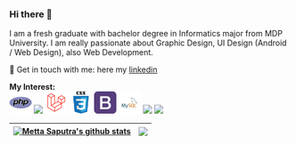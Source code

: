 ### Hi there 👋

I am a fresh graduate with bachelor degree in Informatics major from MDP University. I am really passionate about Graphic Design, UI Design (Android / Web Design), also Web Development.

💬 Get in touch with me: here my [linkedin](https://www.linkedin.com/in/mettasaputra/)


**My Interest:**  
<code><img height="40" src="https://raw.githubusercontent.com/github/explore/80688e429a7d4ef2fca1e82350fe8e3517d3494d/topics/php/php.png"></code>
<code><img height="40" src="https://e7.pngegg.com/pngimages/385/811/png-clipart-codeigniter-laravel-jquery-php-logo-codeigniter-web-design-text-thumbnail.png"></code>
<code><img height="40" src="https://raw.githubusercontent.com/github/explore/80688e429a7d4ef2fca1e82350fe8e3517d3494d/topics/laravel/laravel.png"></code>
<code><img height="40" src="https://raw.githubusercontent.com/github/explore/80688e429a7d4ef2fca1e82350fe8e3517d3494d/topics/css/css.png"></code>
<code><img height="40" src="https://raw.githubusercontent.com/github/explore/80688e429a7d4ef2fca1e82350fe8e3517d3494d/topics/bootstrap/bootstrap.png"></code>
<code><img height="40" src="https://raw.githubusercontent.com/github/explore/80688e429a7d4ef2fca1e82350fe8e3517d3494d/topics/mysql/mysql.png"></code>
<code><img height="40" src="https://spectrum.imgix.net/communities/273634d6-9562-47b0-9a73-bc468de2756a/Twitter.png.0.8446385702088057?w=256&h=256&dpr=2&auto=compress&expires=1642982400000&ixlib=js-1.3.0&s=38e9c4baa442b6c824fefd857245d658"></code>
<code><img height="40" src="https://icon-library.com/images/photshop-icon/photshop-icon-12.jpg"></code>

| <a href="https://github.com/mettasaputra"><img align="center" src="https://github-readme-stats.vercel.app/api?username=mettasaputra&show_icons=true&include_all_commits=true&hide=contribs,prs&count_private=true&theme=vue&hide_border=true" alt="Metta Saputra's github stats" /></a> | <a href="https://github.com/mettasaputra"><img align="center" src="https://github-readme-stats.vercel.app/api/top-langs/?username=mettasaputra&layout=compact&theme=buefy&hide_border=true" /></a> |
| ------------- | ------------- |
<!--
**mettasaputra/mettasaputra** is a ✨ _special_ ✨ repository because its `README.md` (this file) appears on your GitHub profile.

Here are some ideas to get you started:

- 🔭 I’m currently working on ...
- 🌱 I’m currently learning ...
- 👯 I’m looking to collaborate on ...
- 🤔 I’m looking for help with ...
- 💬 Ask me about ...
- 📫 How to reach me: ...
- 😄 Pronouns: ...
- ⚡ Fun fact: ...
-->
